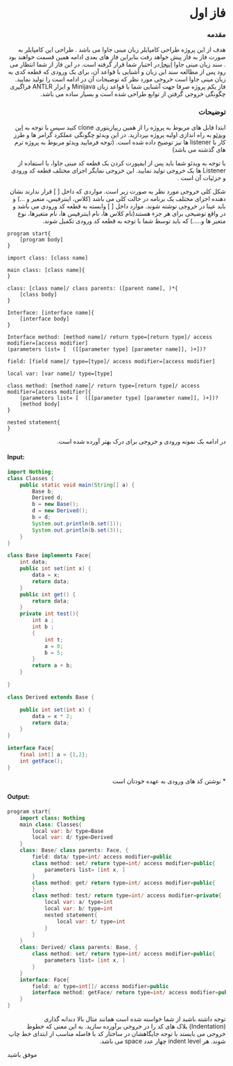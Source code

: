
<h1 dir="rtl">فاز اول</h1>

<h3 dir="rtl"> مقدمه</h3>
<p dir="rtl">
هدف از این پروژه طراحی کامپایلر زبان مینی جاوا می باشد . طراحی این کامپایلر به صورت فاز به فاز پیش خواهد رفت بنابراین فاز های بعدی ادامه همین قسمت خواهند بود .
سند زیان مینی جاوا <a href="https://github.com/fazixa/CompilerDesignProjectDescription/tree/master/Documentation">اینجا </a> در اختیار شما قرار گرفته است. در این فاز از شما انتظار می رود پس از مطالعه سند این زبان و آشنایی با قواعد آن، برای یک ورودی که قطعه کدی به زبان مینی جاوا است خروجی مورد نظر که توضیحات آن در ادامه است را تولید نمایید.
فاز یکم پروژه صرفا جهت آشنایی شما با قواعد زبان Minijava و ابزار ANTLR  فراگیری چگونگی خروجی گرفتن از توابع طراحی شده است و  بسیار ساده می باشد.

</p>


<h3 dir="rtl">توضیحات</h3>

<p dir="rtl">
ابتدا فابل های مربوط به پروژه را از همین ریپازیتوری clone کنید
 سپس با توجه به <a href="https://www.aparat.com/v/1pnKe/%D8%AA%D9%88%D8%B6%DB%8C%D8%AD_%D9%BE%D8%B1%D9%88%DA%98%D9%87_%DA%A9%D8%A7%D9%85%D9%BE%D8%A7%DB%8C%D9%84%D8%B1_%D8%AF%D8%A7%D9%86%D8%B4%DA%AF%D8%A7%D9%87_%D9%81%D8%B1%D8%AF%D9%88%D8%B3%DB%8C_%D9%85%D8%B4%D9%87%D8%AF_2019">این ویدئو</a>  به راه اندازی اولیه پروژه بپردازید. در این ویدئو  چگونگی عملکرد گرامر ها و طرز کار با listener ها نیز توضیح داده شده است. (توجه فرمایید ویدئو مربوط به پروژه ترم های گذشته می باشد)
 <p dir="rtl">
با توجه به ویدئو شما باید پس از ایمپورت کردن یک قطعه کد مینی جاوا،  با استفاده از Listener ها یک خروجی تولید نمایید. این خروجی  نمایگر اجزای مختلف قطعه کد ورودی و جزئیات آن است .




</p>

<p dir="rtl">
 شکل کلی خروجی مورد نظر به صورت زیر است.
مواردی که داخل [ ] قرار ندارند نشان دهنده اجزای مختلف یک برنامه در حالت کلی می باشد (کلاس، اینترفیس، متغیر و ...) و باید عینا در خروجی  نوشته  شوند. موارد داخل [ ]  وابسته به قطعه کد ورودی می باشد و در واقع توضیحی برای هر جزء هستند(نام کلاس ها، نام اینترفیس ها، نام متغیرها، نوع متغیر ها و.....) که باید  توسط شما با توجه به قطعه کد ورودی تکمیل شوند.



</p>

```
program start{
	[program body]
}

import class: [class name]

main class: [class name]{
}

class: [class name]/ class parents: ([parent name], )*{
	[class body]
}

Interface: [interface name]{
	[interface body]
}

Interface method: [method name]/ return type=[return type]/ access modifier=[access modifier]
(parameters list= [  ([[parameter type] [parameter name]], )+])?

field: [field name]/ type=[type]/ access modifier=[access modifier] 

local var: [var name]/ type=[type]

class method: [method name]/ return type=[return type]/ access modifier=[access modifier]{
	(parameters list= [  ([[parameter type] [parameter name]], )+])?
	[method body]
}

nested statement{
}
```
<p dir="rtl">
در ادامه یک نمونه ورودی و خروجی برای درک بهتر آورده شده است.
</p>

#### Input:
```java
import Nothing;
class Classes {
	public static void main(String[] a) {
		Base b;
		Derived d;
  		b = new Base();
 		d = new Derived();
		b = d;
		System.out.println(b.set(1));
		System.out.println(b.set(3));
	}
}

class Base implements Face{
	int data;
	public int set(int x) {
		data = x;
		return data;
	}
	public int get() {
		return data;
	}
	private int test(){
	    int a ;
	    int b ;
	    {
	        int t;
	        a = 0;
	        b = 5;
	    }
	    return a + b;
	}

}

class Derived extends Base {

	public int set(int x) {
		data = x * 2;
		return data;
	}
}

interface Face{
    final int[] a = {1,2};
    int getFace();
}

```

<p dir="rtl"> 
* نوشتن کد های ورودی به عهده خودتان است
</p>

#### Output:
```java
program start{
	import class: Nothing
	main class: Classes{
		local var: b/ type=Base
		local var: d/ type=Derived
	}
	class: Base/ class parents: Face, {
		field: data/ type=int/ access modifier=public
		class method: set/ return type=int/ access modifier=public{
			parameters list= [int x, ]
		}
		class method: get/ return type=int/ access modifier=public{
		}
		class method: test/ return type=int/ access modifier=private{
			local var: a/ type=int
			local var: b/ type=int
			nested statement{
				local var: t/ type=int
			}
		}
	}
	class: Derived/ class parents: Base, {
		class method: set/ return type=int/ access modifier=public{
			parameters list= [int x, ]
		}
	}
	interface: Face{
		field: a/ type=int[]/ access modifier=public
		interface method: getFace/ return type=int/ access modifier=public
	}
}
```
<p dir="rtl">
توجه داشته باشید از شما خواسته شده است همانند مثال بالا دندانه گذاری (Indentation) بلاک های کد را در خروجی برآورده سازید. به این معنی که خطوط خروجی می بایستد با توجه جایگاهشان در ساختار کد با فاصله مناسب از ابتدای خط چاپ شوند. هر indent level چهار عدد space می باشد.
</p>

موفق باشید
